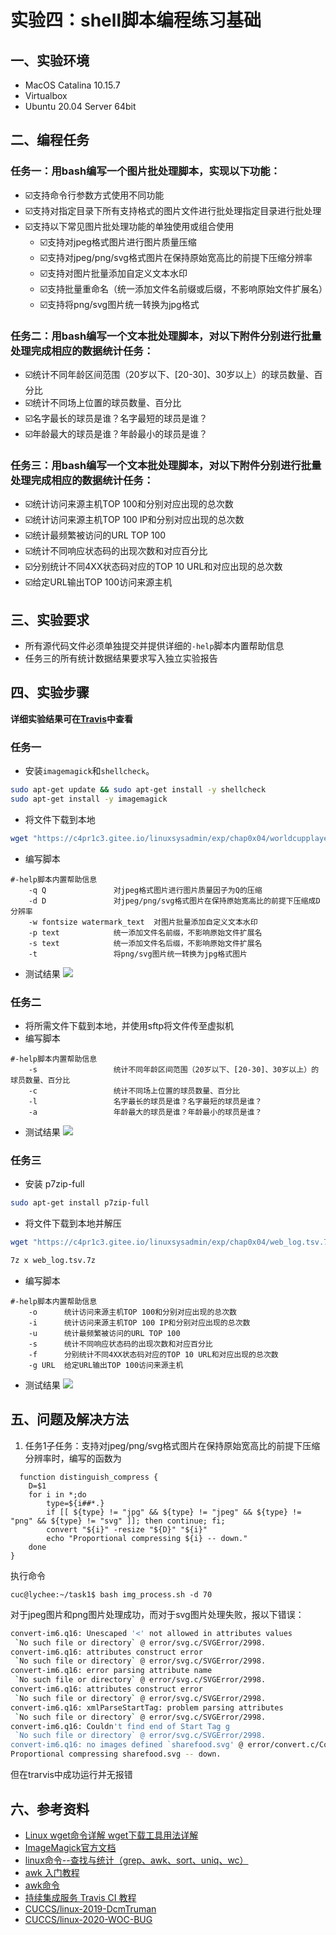 # 实验四：shell脚本编程练习基础
## 一、实验环境
- MacOS Catalina 10.15.7
- Virtualbox
- Ubuntu 20.04 Server 64bit
## 二、编程任务
### 任务一：用bash编写一个图片批处理脚本，实现以下功能：
- ☑️支持命令行参数方式使用不同功能
- ☑️支持对指定目录下所有支持格式的图片文件进行批处理指定目录进行批处理
- ☑️支持以下常见图片批处理功能的单独使用或组合使用
    - ☑️支持对jpeg格式图片进行图片质量压缩
    - ☑️支持对jpeg/png/svg格式图片在保持原始宽高比的前提下压缩分辨率
    - ☑️支持对图片批量添加自定义文本水印
    - ☑️支持批量重命名（统一添加文件名前缀或后缀，不影响原始文件扩展名）
    - ☑️支持将png/svg图片统一转换为jpg格式
### 任务二：用bash编写一个文本批处理脚本，对以下附件分别进行批量处理完成相应的数据统计任务：
- ☑️统计不同年龄区间范围（20岁以下、[20-30]、30岁以上）的球员数量、百分比
- ☑️统计不同场上位置的球员数量、百分比
- ☑️名字最长的球员是谁？名字最短的球员是谁？
- ☑️年龄最大的球员是谁？年龄最小的球员是谁？

### 任务三：用bash编写一个文本批处理脚本，对以下附件分别进行批量处理完成相应的数据统计任务：
- ☑️统计访问来源主机TOP 100和分别对应出现的总次数
- ☑️统计访问来源主机TOP 100 IP和分别对应出现的总次数
- ☑️统计最频繁被访问的URL TOP 100
- ☑️统计不同响应状态码的出现次数和对应百分比
- ☑️分别统计不同4XX状态码对应的TOP 10 URL和对应出现的总次数
- ☑️给定URL输出TOP 100访问来源主机

## 三、实验要求
- 所有源代码文件必须单独提交并提供详细的```-help```脚本内置帮助信息
- 任务三的所有统计数据结果要求写入独立实验报告

## 四、实验步骤
**详细实验结果可在[Travis](https://www.travis-ci.com/github/Lychee00/shellbank/builds/223608246)中查看**
### 任务一
- 安装```imagemagick```和```shellcheck```。
```bash
sudo apt-get update && sudo apt-get install -y shellcheck
sudo apt-get install -y imagemagick
```
- 将文件下载到本地
```bash
wget "https://c4pr1c3.gitee.io/linuxsysadmin/exp/chap0x04/worldcupplayerinfo.tsv"
```
- 编写脚本 
```shell
#-help脚本内置帮助信息
    -q Q               对jpeg格式图片进行图片质量因子为Q的压缩
    -d D               对jpeg/png/svg格式图片在保持原始宽高比的前提下压缩成D分辨率
    -w fontsize watermark_text  对图片批量添加自定义文本水印
    -p text            统一添加文件名前缀，不影响原始文件扩展名
    -s text            统一添加文件名后缀，不影响原始文件扩展名
    -t                 将png/svg图片统一转换为jpg格式图片
```
- 测试结果 
![](/img/img_process.png)
### 任务二
- 将所需文件下载到本地，并使用sftp将文件传至虚拟机
- 编写脚本 
```shell
#-help脚本内置帮助信息
    -s                 统计不同年龄区间范围（20岁以下、[20-30]、30岁以上）的球员数量、百分比
    -c                 统计不同场上位置的球员数量、百分比
    -l                 名字最长的球员是谁？名字最短的球员是谁？
    -a                 年龄最大的球员是谁？年龄最小的球员是谁？
```
- 测试结果 
![](/img/statistics_player.jpeg)

### 任务三
- 安装 p7zip-full
```bash
sudo apt-get install p7zip-full
```
- 将文件下载到本地并解压
```bash
wget "https://c4pr1c3.gitee.io/linuxsysadmin/exp/chap0x04/web_log.tsv.7z"

7z x web_log.tsv.7z
```

- 编写脚本 
```shell
#-help脚本内置帮助信息
    -o      统计访问来源主机TOP 100和分别对应出现的总次数
    -i      统计访问来源主机TOP 100 IP和分别对应出现的总次数
    -u      统计最频繁被访问的URL TOP 100
    -s      统计不同响应状态码的出现次数和对应百分比
    -f      分别统计不同4XX状态码对应的TOP 10 URL和对应出现的总次数
    -g URL  给定URL输出TOP 100访问来源主机
```
- 测试结果
![](/img/statistics_top100.jpeg)

## 五、问题及解决方法
1. 任务1子任务：支持对jpeg/png/svg格式图片在保持原始宽高比的前提下压缩分辨率时，编写的函数为
```shell
  function distinguish_compress {
    D=$1
    for i in *;do
        type=${i##*.}
        if [[ ${type} != "jpg" && ${type} != "jpeg" && ${type} != "png" && ${type} != "svg" ]]; then continue; fi;
        convert "${i}" -resize "${D}" "${i}"
        echo "Proportional compressing ${i} -- down."
    done
}
```
执行命令
```shell
cuc@lychee:~/task1$ bash img_process.sh -d 70
```
对于jpeg图片和png图片处理成功，而对于svg图片处理失败，报以下错误：
```bash
convert-im6.q16: Unescaped '<' not allowed in attributes values
 `No such file or directory` @ error/svg.c/SVGError/2998.
convert-im6.q16: attributes construct error
 `No such file or directory` @ error/svg.c/SVGError/2998.
convert-im6.q16: error parsing attribute name
 `No such file or directory` @ error/svg.c/SVGError/2998.
convert-im6.q16: attributes construct error
 `No such file or directory` @ error/svg.c/SVGError/2998.
convert-im6.q16: xmlParseStartTag: problem parsing attributes
 `No such file or directory` @ error/svg.c/SVGError/2998.
convert-im6.q16: Couldn't find end of Start Tag g
 `No such file or directory` @ error/svg.c/SVGError/2998.
convert-im6.q16: no images defined `sharefood.svg' @ error/convert.c/ConvertImageCommand/3258.
Proportional compressing sharefood.svg -- down.
```
但在trarvis中成功运行并无报错

## 六、参考资料
- [Linux wget命令详解 wget下载工具用法详解](https://blog.csdn.net/qq_31705033/article/details/84728174)
- [ImageMagick官方文档](https://imagemagick.org/)
- [linux命令--查找与统计（grep、awk、sort、uniq、wc）](https://blog.csdn.net/hshuihui/article/details/77915398)
- [awk 入门教程](http://www.ruanyifeng.com/blog/2018/11/awk.html)
- [awk命令](https://man.linuxde.net/awk)
- [持续集成服务 Travis CI 教程](http://www.ruanyifeng.com/blog/2017/12/travis_ci_tutorial.html)
- [CUCCS/linux-2019-DcmTruman](https://github.com/CUCCS/linux-2019-DcmTruman/tree/0x04)
- [CUCCS/linux-2020-WOC-BUG](https://github.com/CUCCS/linux-2020-WOC-BUG/tree/0x04/0x04)
